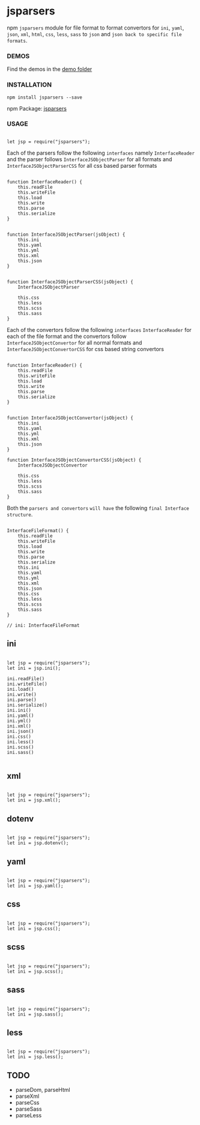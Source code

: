 # jsparsers

npm `jsparsers` module for file format to format convertors for `ini`, `yaml`, `json`, `xml`, `html`, `css`, `less`, `sass` to `json` and `json back to specific file formats`.



### DEMOS

Find the demos in the [demo folder](https://github.com/ganeshkbhat/convertors/tree/main/demos)



### INSTALLATION

`npm install jsparsers --save`

npm Package: [jsparsers](https://www.npmjs.com/package/jsparsers)



### USAGE

```

let jsp = require("jsparsers");

```

Each of the parsers follow the following `interfaces` namely `InterfaceReader` and the parser follows `InterfaceJSObjectParser` for all formats and `InterfaceJSObjectParserCSS` for all css based parser formats


```

function InterfaceReader() {
    this.readFile
    this.writeFile
    this.load
    this.write
    this.parse
    this.serialize
}

```

```

function InterfaceJSObjectParser(jsObject) {
    this.ini
    this.yaml
    this.yml
    this.xml
    this.json
}

```

```

function InterfaceJSObjectParserCSS(jsObject) {
    InterfaceJSObjectParser

    this.css
    this.less
    this.scss
    this.sass
}

```


Each of the convertors follow the following `interfaces` `InterfaceReader` for each of the file format and the convertors follow `InterfaceJSObjectConvertor` for all normal formats and `InterfaceJSObjectConvertorCSS` for css based string convertors 


```

function InterfaceReader() {
    this.readFile
    this.writeFile
    this.load
    this.write
    this.parse
    this.serialize
}

```

```

function InterfaceJSObjectConvertor(jsObject) {
    this.ini
    this.yaml
    this.yml
    this.xml
    this.json
}

function InterfaceJSObjectConvertorCSS(jsObject) {
    InterfaceJSObjectConvertor

    this.css
    this.less
    this.scss
    this.sass
}

```

Both the `parsers and convertors` `will have` the following `final Interface structure`.

```

InterfaceFileFormat() {
    this.readFile
    this.writeFile
    this.load
    this.write
    this.parse
    this.serialize
    this.ini
    this.yaml
    this.yml
    this.xml
    this.json
    this.css
    this.less
    this.scss
    this.sass
}

// ini: InterfaceFileFormat

```

## ini

```

let jsp = require("jsparsers");
let ini = jsp.ini();

ini.readFile()
ini.writeFile()
ini.load()
ini.write()
ini.parse()
ini.serialize()
ini.ini()
ini.yaml()
ini.yml()
ini.xml()
ini.json()
ini.css()
ini.less()
ini.scss()
ini.sass()


```


## xml

```

let jsp = require("jsparsers");
let ini = jsp.xml();

```


## dotenv

```

let jsp = require("jsparsers");
let ini = jsp.dotenv();

```


## yaml

```

let jsp = require("jsparsers");
let ini = jsp.yaml();

```


## css

```

let jsp = require("jsparsers");
let ini = jsp.css();

```


## scss

```

let jsp = require("jsparsers");
let ini = jsp.scss();

```


## sass

```

let jsp = require("jsparsers");
let ini = jsp.sass();

```


## less

```

let jsp = require("jsparsers");
let ini = jsp.less();

```


<!-- 
### parseIni

#### ini2json

`require("jsparsers").ini2json(str)`

```

const iniString = `
; This is a comment
[database]
host = localhost
port = 5432
user = myuser
password = mypassword

[database.config]
timeout = 5000
`;

const result = iniToJson(iniString);
console.log(result);

```

#### json2ini

`require("jsparsers").json2ini(jsonObject)`

```

const nestedObj = {
    section1: {
        value1: 'hello',
        value2: 'world',
    },
    section2: {
        value1: 'foo',
        value2: 'bar',
        subSection: {
            value1: 'nested value',
        },
    },
};

const iniString = jsonToIni(nestedObj);
console.log(iniString);


```

### parseYaml

#### yaml2json

`require("jsparsers").yaml2json(str)`

```

const yamlString = `
# Example YAML file
section1:
  key1: value1
  key2:
    subkey1: |
      This is a
      multi-line value
    subkey2: value2

section2:
  key3: value3
`;

const jsonString = yamlToJson(yamlString);
console.log(jsonString);

```

#### json2yaml

`require("jsparsers").json2yaml(jsonObject)`

```

const jsonObject = {
    section1: {
      key1: 'value1',
      key2: {
        subkey1: 'value2',
        subkey2: 'value3\nwith multiple lines\nand even more lines'
      }
    },
    section2: {
      key3: 'value4'
    }
  };

  const yamlString = jsonToYaml(jsonObject);
  console.log(yamlString);


``` -->

<!-- 
### Yaml to Ini OR Ini to Yaml

#### yaml2ini

`require("jsparsers").yaml2ini(str)`

```



```

#### ini2yaml

`require("jsparsers").ini2yaml(str)`

```



```

### parseObjectKey

#### setKey

`require("jsparsers").setKey(key, value, object)`

```



```

#### getKey

`require("jsparsers").getKey(key, object)`

```



``` -->

<!--
### parseDom


##### json2dom

`require("jsparsers").json2dom(jsonObject)`

``

```



```


##### dom2json

`require("jsparsers").dom2json(str)`

```



```


### parseXML


##### json2xml

`require("jsparsers").json2xml(jsonObject)`

```



```

##### xml2json

`require("jsparsers").xml2json(str)`

```



```


### parseCss


##### css2json

`require("jsparsers").css2json(str)`

```



```

##### json2css

`require("jsparsers").json2css(jsonObject)`

```



```


### parseLess


##### less2json

`require("jsparsers").less2json(str)`

```



```


##### json2less

`require("jsparsers").json2less(jsonObject)`

```



```


##### less2css

`require("jsparsers").less2css(str)`

```



```


### parseSass


##### sass2json

`require("jsparsers").sass2json(str)`

```



```


##### json2sass

`require("jsparsers").json2sass(jsonObject)`

```



```


##### sass2css

`require("jsparsers").sass2css(str)`

```



``` -->

## TODO

- parseDom, parseHtml
- parseXml
- parseCss
- parseSass
- parseLess
